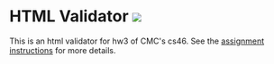 # HTML Validator ![](https://api.travis-ci.com/smachrai/html_validator.svg?branch=master)

This is an html validator for hw3 of CMC's cs46.
See the [assignment instructions](https://github.com/smachra/cmc-csci046/tree/master/hw3) for more details.
